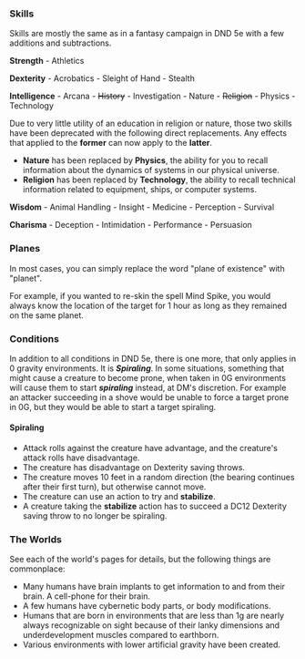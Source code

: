 
### Skills

Skills are mostly the same as in a fantasy campaign in DND 5e with a few additions and subtractions.

**Strength** - Athletics

**Dexterity** - Acrobatics - Sleight of Hand - Stealth

**Intelligence** - Arcana - ~~History~~ - Investigation - Nature - ~~Religion~~ - Physics - Technology

Due to very little utility of an education in religion or nature, those two skills have been deprecated with the following direct replacements.  Any effects that applied to the **former** can now apply to the **latter**.
* **Nature** has been replaced by **Physics**, the ability for you to recall information about the dynamics of systems in our physical universe.
* **Religion** has been replaced by **Technology**, the ability to recall technical information related to equipment, ships, or computer systems.

**Wisdom** - Animal Handling - Insight - Medicine - Perception - Survival

**Charisma** - Deception - Intimidation - Performance - Persuasion

### Planes
In most cases, you can simply replace the word "plane of existence" with "planet".

For example, if you wanted to re-skin the spell Mind Spike, you would always know the location of the target for 1 hour as long as they remained on the same planet.

### Conditions
In addition to all conditions in DND 5e, there is one more, that only applies in 0 gravity environments.  It is ***Spiraling***.  In some situations, something that might cause a creature to become prone, when taken in 0G environments will cause them to start ***spiraling*** instead, at DM's discretion.  For example an attacker succeeding in a shove would be unable to force a target prone in 0G, but they would be able to start a target spiraling.

#### Spiraling
* Attack rolls against the creature have advantage, and the creature's attack rolls have disadvantage.
* The creature has disadvantage on Dexterity saving throws.
* The creature moves 10 feet in a random direction (the bearing continues after their first turn), but otherwise cannot move.
* The creature can use an action to try and **stabilize**.
* A creature taking the **stabilize** action has to succeed a DC12 Dexterity saving throw to no longer be spiraling.

### The Worlds
See each of the world's pages for details, but the following things are commonplace:
* Many humans have brain implants to get information to and from their brain.  A cell-phone for their brain.
* A few humans have cybernetic body parts, or body modifications.
* Humans that are born in environments that are less than 1g are nearly always recognizable on sight because of their lanky dimensions and underdevelopment muscles compared to earthborn.
* Various environments with lower artificial gravity have been created.